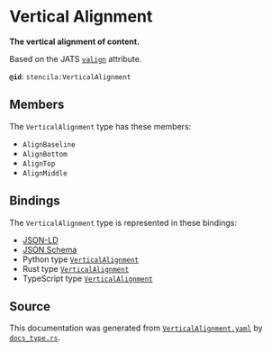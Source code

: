 # Vertical Alignment

**The vertical alignment of content.**

Based on the JATS [`valign`](https://jats.nlm.nih.gov/archiving/tag-library/1.2/attribute/valign.html) attribute.

**`@id`**: `stencila:VerticalAlignment`

## Members

The `VerticalAlignment` type has these members:

- `AlignBaseline`
- `AlignBottom`
- `AlignTop`
- `AlignMiddle`

## Bindings

The `VerticalAlignment` type is represented in these bindings:

- [JSON-LD](https://stencila.org/VerticalAlignment.jsonld)
- [JSON Schema](https://stencila.org/VerticalAlignment.schema.json)
- Python type [`VerticalAlignment`](https://github.com/stencila/stencila/blob/main/python/python/stencila/types/vertical_alignment.py)
- Rust type [`VerticalAlignment`](https://github.com/stencila/stencila/blob/main/rust/schema/src/types/vertical_alignment.rs)
- TypeScript type [`VerticalAlignment`](https://github.com/stencila/stencila/blob/main/ts/src/types/VerticalAlignment.ts)

## Source

This documentation was generated from [`VerticalAlignment.yaml`](https://github.com/stencila/stencila/blob/main/schema/VerticalAlignment.yaml) by [`docs_type.rs`](https://github.com/stencila/stencila/blob/main/rust/schema-gen/src/docs_type.rs).
